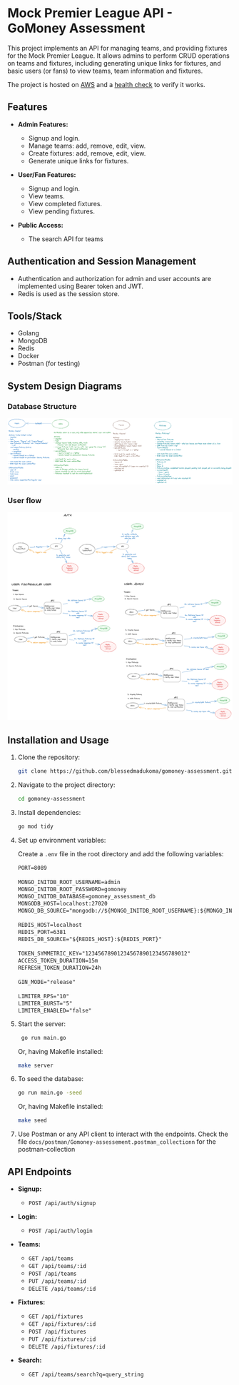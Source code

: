 # Mock Premier League API - GoMoney Assessment

This project implements an API for managing teams, and providing fixtures for the Mock Premier League. It allows admins to perform CRUD operations on teams and fixtures, including generating unique links for fixtures, and basic users (or fans) to view teams, team information and fixtures.

The project is hosted on [AWS](http://ec2-13-51-79-92.eu-north-1.compute.amazonaws.com) and a [health check](http://ec2-13-51-79-92.eu-north-1.compute.amazonaws.com/api/health) to verify it works.

## Features

- **Admin Features:**
  - Signup and login.
  - Manage teams: add, remove, edit, view.
  - Create fixtures: add, remove, edit, view.
  - Generate unique links for fixtures.

- **User/Fan Features:**
  - Signup and login.
  - View teams.
  - View completed fixtures.
  - View pending fixtures.

- **Public Access:**
  - The search API for teams

## Authentication and Session Management

- Authentication and authorization for admin and user accounts are implemented using Bearer token and JWT.
- Redis is used as the session store.

## Tools/Stack
- Golang
- MongoDB
- Redis
- Docker
- Postman (for testing)

## System Design Diagrams

### Database Structure
![Database Structure](/docs/imgs/db-structure.png)

### User flow
![System Design](/docs/imgs/user-flow.png)

## Installation and Usage

1. Clone the repository:

   ```bash
   git clone https://github.com/blessedmadukoma/gomoney-assessment.git
   ```

2. Navigate to the project directory:

   ```bash
   cd gomoney-assessment
   ```

3. Install dependencies:

   ```bash
   go mod tidy
   ```

4. Set up environment variables:

   Create a `.env` file in the root directory and add the following variables:

   ```
   PORT=8089

   MONGO_INITDB_ROOT_USERNAME=admin
   MONGO_INITDB_ROOT_PASSWORD=gomoney
   MONGO_INITDB_DATABASE=gomoney_assessment_db
   MONGODB_HOST=localhost:27020
   MONGO_DB_SOURCE="mongodb://${MONGO_INITDB_ROOT_USERNAME}:${MONGO_INITDB_ROOT_PASSWORD}@${MONGODB_HOST}"

   REDIS_HOST=localhost
   REDIS_PORT=6381
   REDIS_DB_SOURCE="${REDIS_HOST}:${REDIS_PORT}"
   
   TOKEN_SYMMETRIC_KEY="12345678901234567890123456789012"
   ACCESS_TOKEN_DURATION=15m
   REFRESH_TOKEN_DURATION=24h
   
   GIN_MODE="release"
   
   LIMITER_RPS="10"
   LIMITER_BURST="5"
   LIMITER_ENABLED="false"
   ```

1. Start the server:

   ```bash
    go run main.go
   ```

   Or, having Makefile installed:

   ```bash
   make server
   ```


2. To seed the database:

   ```bash
   go run main.go -seed
   ```

   Or, having Makefile installed:

   ```bash
   make seed
   ```

3. Use Postman or any API client to interact with the endpoints. Check the file `docs/postman/Gomoney-assessement.postman_collectionn` for the postman-collection


## API Endpoints

- **Signup:**

  - `POST /api/auth/signup`

- **Login:**

  - `POST /api/auth/login`

- **Teams:**

  - `GET /api/teams`
  - `GET /api/teams/:id`
  - `POST /api/teams`
  - `PUT /api/teams/:id`
  - `DELETE /api/teams/:id`

- **Fixtures:**

  - `GET /api/fixtures`
  - `GET /api/fixtures/:id`
  - `POST /api/fixtures`
  - `PUT /api/fixtures/:id`
  - `DELETE /api/fixtures/:id`

- **Search:**
  - `GET /api/teams/search?q=query_string`
